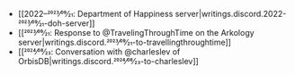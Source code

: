 * [[2022–2023⁄09⁄21: Department of Happiness server|writings.discord.2022-2023⁄09⁄21-doh-server]]
* [[2023⁄09⁄21: Response to @TravelingThroughTime on the Arkology server|writings.discord.2023⁄09⁄21-to-travellingthroughtime]]
* [[2024⁄08⁄23: Conversation with @charleslev of OrbisDB|writings.discord.2024⁄08⁄23-to-charleslev]]